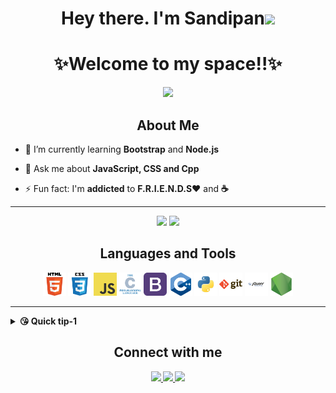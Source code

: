 <h1 align="center">Hey there. I'm Sandipan<img src="https://media.giphy.com/media/3ohhwMDyS6rv3sB8yI/giphy.gif" width="100px"></h1>
<h1 align="center">✨Welcome to my space!!✨</h1>
<p align="center"><img src="https://komarev.com/ghpvc/?username=sandip2224&color=brightgreen&label=Bonjour!!!+ You are stalker number: "/>

<h2 align="center">About Me</h2>
<ul>
  <li><p>🌱 I’m currently learning <strong>Bootstrap</strong> and <strong>Node.js</strong></p></li>
  <li><p>💬 Ask me about <strong>JavaScript, CSS and Cpp</strong></p></li>
  <li><p>⚡ Fun fact: I'm <strong>addicted</strong> to <strong>F.R.I.E.N.D.S❤</strong> and <strong>☕</p></li>
</ul>
<hr>

<p align="center">
    <img src="https://github-readme-stats.vercel.app/api?username=sandip2224&show_icons=true&line_height=40&bg_color=20,434343,000000&title_color=ff1493&text_color=fff&count_private=true"/>
  <img src="https://github-readme-stats.vercel.app/api/top-langs/?username=sandip2224&bg_color=20,434343,000000&title_color=ff1493&text_color=fff"/>
</p>

<h2 align="center">Languages and Tools</h2>
  
<p align="center">
  <code><img width="37" src="https://raw.githubusercontent.com/github/explore/80688e429a7d4ef2fca1e82350fe8e3517d3494d/topics/html/html.png"></code>
  <code><img width="37" src="https://raw.githubusercontent.com/github/explore/80688e429a7d4ef2fca1e82350fe8e3517d3494d/topics/css/css.png"></code>
  <code><img width="37" src="https://raw.githubusercontent.com/github/explore/80688e429a7d4ef2fca1e82350fe8e3517d3494d/topics/javascript/javascript.png"></code>
  <code><img width="37" src="https://raw.githubusercontent.com/github/explore/80688e429a7d4ef2fca1e82350fe8e3517d3494d/topics/c/c.png"></code>
  <code><img width="37" src="https://raw.githubusercontent.com/github/explore/80688e429a7d4ef2fca1e82350fe8e3517d3494d/topics/bootstrap/bootstrap.png"></code>
  <code><img width="37" src="https://raw.githubusercontent.com/github/explore/80688e429a7d4ef2fca1e82350fe8e3517d3494d/topics/cpp/cpp.png"></code>
  <code><img width="37" src="https://raw.githubusercontent.com/github/explore/80688e429a7d4ef2fca1e82350fe8e3517d3494d/topics/python/python.png"></code>
  <code><img width="37" src="https://raw.githubusercontent.com/github/explore/80688e429a7d4ef2fca1e82350fe8e3517d3494d/topics/git/git.png"></code>
  <code><img width="37" src="https://raw.githubusercontent.com/github/explore/80688e429a7d4ef2fca1e82350fe8e3517d3494d/topics/jquery/jquery.png"></code>
  <code><img width="37" src="https://raw.githubusercontent.com/github/explore/80688e429a7d4ef2fca1e82350fe8e3517d3494d/topics/nodejs/nodejs.png"></code>
</p>
<hr>
<details>
  <summary>😘 Quick tip-1</summary>
  <h4>Secret Recipe #1: ✨You don't need to climb the entire staircase. Just take that first step.✨</h4>
</details>

<h2 align="center">Connect with me</h2>
<p align="center">

<a href="https://linkedin.com/in/sandipan0164" target="_blank">
  <img src="https://cdn.jsdelivr.net/npm/simple-icons@3.0.1/icons/linkedin.svg" height=35/>
</a>
<a href="https://www.instagram.com/sandipan_2224/" target="_blank">
  <img src="https://cdn.jsdelivr.net/npm/simple-icons@3.0.1/icons/instagram.svg" height=35/>
</a>
<a href="https://www.youtube.com/channel/UCcAmlS6ycXWx53G_aIYjgNg/featured?view_as=subscriber" target="_blank">
  <img src="https://cdn.jsdelivr.net/npm/simple-icons@3.0.1/icons/youtube.svg" height=35/>
</a>
</p>
